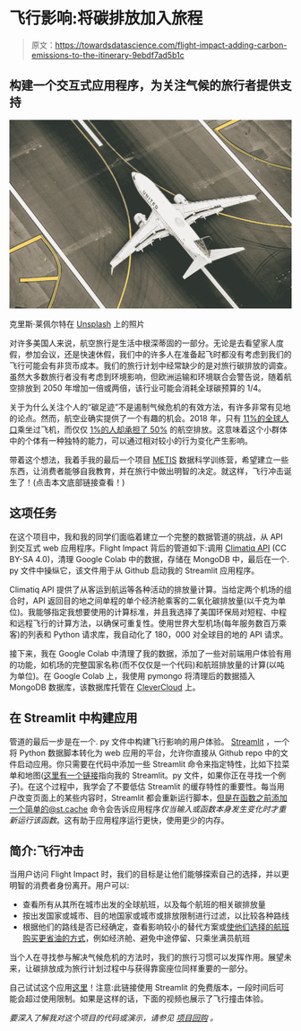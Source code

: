 # 飞行影响:将碳排放加入旅程

> 原文：<https://towardsdatascience.com/flight-impact-adding-carbon-emissions-to-the-itinerary-9ebdf7ad5b1c>

## 构建一个交互式应用程序，为关注气候的旅行者提供支持

![](img/a3defbc227b7e1b681913f17f7a84b54.png)

克里斯·莱佩尔特在 [Unsplash](https://unsplash.com?utm_source=medium&utm_medium=referral) 上的照片

对许多美国人来说，航空旅行是生活中根深蒂固的一部分。无论是去看望家人度假，参加会议，还是快速休假，我们中的许多人在准备起飞时都没有考虑到我们的飞行可能会有非货币成本。我们的旅行计划中经常缺少的是对旅行碳排放的调查。虽然大多数旅行者没有考虑到环境影响，但欧洲运输和环境联合会警告说，随着航空排放到 2050 年增加一倍或两倍，该行业可能会消耗全球碳预算的 1/4。

关于为什么关注个人的“碳足迹”不是遏制气候危机的有效方法，有许多非常有见地的论点。然而，航空业确实提供了一个有趣的机会。2018 年，只有 [11%的全球人口](https://time.com/6048871/pandemic-airlines-carbon-emissions/)乘坐过飞机，而仅仅 [1%的人却承担了 50%](https://time.com/6048871/pandemic-airlines-carbon-emissions/) 的航空排放。这意味着这个小群体中的个体有一种独特的能力，可以通过相对较小的行为变化产生影响。

带着这个想法，我着手我的最后一个项目 [METIS](https://medium.com/u/d18bcb7f0383?source=post_page-----9ebdf7ad5b1c--------------------------------) 数据科学训练营，希望建立一些东西，让消费者能够自我教育，并在旅行中做出明智的决定。就这样，飞行冲击诞生了！(点击本文底部链接查看！)

## 这项任务

在这个项目中，我和我的同学们面临着建立一个完整的数据管道的挑战，从 API 到交互式 web 应用程序。Flight Impact 背后的管道如下:调用 [Climatiq API](https://climatiq.io/) (CC BY-SA 4.0)，清理 Google Colab 中的数据，存储在 MongoDB 中，最后在一个. py 文件中操纵它，该文件用于从 Github 启动我的 Streamlit 应用程序。

Climatiq API 提供了从客运到航运等各种活动的排放量计算。当给定两个机场的组合时，API 返回目的地之间单程的单个经济舱乘客的二氧化碳排放量(以千克为单位)。我能够指定我想要使用的计算标准，并且我选择了美国环保局对短程、中程和远程飞行的计算方法，以确保可重复性。使用世界大型机场(每年服务数百万乘客)的列表和 Python 请求库，我自动化了 180，000 对全球目的地的 API 请求。

接下来，我在 Google Colab 中清理了我的数据，添加了一些对前端用户体验有用的功能，如机场的完整国家名称(而不仅仅是一个代码)和航班排放量的计算(以吨为单位)。在 Google Colab 上，我使用 pymongo 将清理后的数据插入 MongoDB 数据库，该数据库托管在 [CleverCloud](https://www.clever-cloud.com/) 上。

## 在 Streamlit 中构建应用

管道的最后一步是在一个. py 文件中构建飞行影响的用户体验。 [Streamlit](https://streamlit.io/) ，一个将 Python 数据脚本转化为 web 应用的平台，允许你直接从 Github repo 中的文件启动应用。你只需要在代码中添加一些 Streamlit 命令来指定特性，比如下拉菜单和地图([这里有一个链接](https://github.com/ninaksweeney/flight_emissions/blob/main/flight_emissions_app.py)指向我的 Streamlit。py 文件，如果你正在寻找一个例子)。在这个过程中，我学会了不要低估 Streamlit 的缓存特性的重要性。每当用户改变页面上的某些内容时，Streamlit 都会重新运行脚本，但是在函数之前添加一个简单的@st.cache 命令会告诉应用程序*仅当输入或函数本身发生变化时才重新运行该函数*。这有助于应用程序运行更快，使用更少的内存。

## 简介:飞行冲击

当用户访问 Flight Impact 时，我们的目标是让他们能够探索自己的选择，并以更明智的消费者身份离开。用户可以:

*   查看所有从其所在城市出发的全球航班，以及每个航班的相关碳排放量
*   按出发国家或城市、目的地国家或城市或排放限制进行过滤，以比较各种路线
*   根据他们的路线是否已经确定，查看影响较小的替代方案或[使他们选择的航班购买更省油的方式](https://grist.org/guides/2021-holiday-makeover/6-habits-of-highly-effective-climate-conscious-travelers/)，例如经济舱、避免中途停留、只乘坐满员航班

当个人在寻找参与解决气候危机的方法时，我们的旅行习惯可以发挥作用。展望未来，让碳排放成为旅行计划过程中与获得靠窗座位同样重要的一部分。

自己试试这个应用[这里](https://share.streamlit.io/ninaksweeney/flight_emissions/main/flight_emissions_app.py)！注意:此链接使用 Streamlit 的免费版本，一段时间后可能会超过使用限制。如果是这样的话，下面的视频也展示了飞行撞击体验。

*要深入了解我对这个项目的代码或演示，请参见* [*项目回购*](https://github.com/ninaksweeney/flight_emissions) *。*